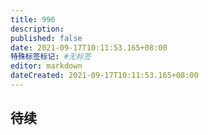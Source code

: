 ```yaml
---
title: 996
description:
published: false
date: 2021-09-17T10:11:53.165+08:00
特殊标签标记: #无标签
editor: markdown
dateCreated: 2021-09-17T10:11:53.165+08:00
---
```


## 待续

<!--
真的累了
-->
